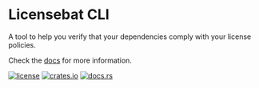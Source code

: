 # Licensebat CLI

A tool to help you verify that your dependencies comply with your license policies.

Check the [docs](https://docs.rs/licensebat-cli) for more information.

[![license](https://img.shields.io/crates/l/licensebat-cli?style=for-the-badge)](https://github.com/licensebat/licensebat/blob/master/LICENSE)
[![crates.io](https://img.shields.io/crates/v/licensebat-cli?style=for-the-badge)](https://crates.io/crates/licensebat-cli)
[![docs.rs](https://img.shields.io/docsrs/licensebat-cli?style=for-the-badge)](https://docs.rs/licensebat-cli)
